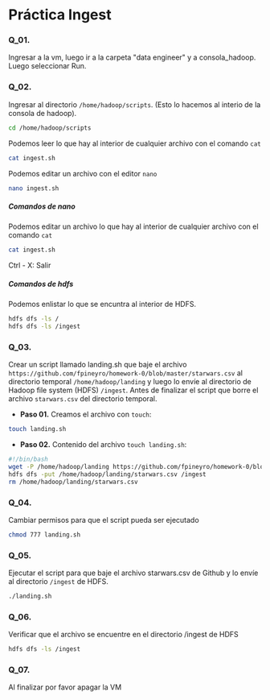 # Práctica Ingest

### Q_01. 
Ingresar a la vm, luego ir a la carpeta "data engineer" y a consola_hadoop. Luego seleccionar Run.

### Q_02. 
Ingresar al directorio `/home/hadoop/scripts`. (Esto lo hacemos al interio de la consola de hadoop).
```bash
cd /home/hadoop/scripts
```

Podemos leer lo que hay al interior de cualquier archivo con el comando `cat`
 ```bash
cat ingest.sh
```

Podemos editar un archivo  con el editor `nano`
 ```bash
nano ingest.sh
```

##### Comandos de nano
Podemos editar un archivo  lo que hay al interior de cualquier archivo con el comando `cat`
 ```bash
cat ingest.sh
```
Ctrl - X: Salir

##### Comandos de hdfs 
Podemos enlistar lo que se encuntra al interior de HDFS.
 ```bash
hdfs dfs -ls /
hdfs dfs -ls /ingest
```












### Q_03. 
Crear un script llamado landing.sh que baje el archivo `https://github.com/fpineyro/homework-0/blob/master/starwars.csv` al directorio temporal `/home/hadoop/landing` y luego lo envíe al directorio de Hadoop file system (HDFS) `/ingest`. Antes de finalizar el script que borre el archivo `starwars.csv` del directorio temporal.

- **Paso 01.** Creamos el archivo con `touch`:
```bash
touch landing.sh
```
- **Paso 02.** Contenido del archivo `touch landing.sh`:
```bash
#!/bin/bash
wget -P /home/hadoop/landing https://github.com/fpineyro/homework-0/blob/master/starwars.csv
hdfs dfs -put /home/hadoop/landing/starwars.csv /ingest
rm /home/hadoop/landing/starwars.csv
```

### Q_04. 
Cambiar permisos para que el script pueda ser ejecutado
```bash
chmod 777 landing.sh
```

### Q_05. 
Ejecutar el script para que baje el archivo starwars.csv de Github y lo envíe al directorio `/ingest` de HDFS.
```bash
./landing.sh
```

### Q_06. 
Verificar que el archivo se encuentre en el directorio /ingest de HDFS
```bash
hdfs dfs -ls /ingest
```

### Q_07. 
Al finalizar por favor apagar la VM
